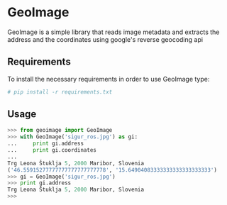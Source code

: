 GeoImage
========
GeoImage is a simple library that reads image metadata and extracts the address and the coordinates using google's reverse geocoding api

## Requirements

To install the necessary requirements in order to use GeoImage type:
```bash
# pip install -r requirements.txt
```

## Usage

```python
>>> from geoimage import GeoImage
>>> with GeoImage('sigur_ros.jpg') as gi:
...     print gi.address
...     print gi.coordinates
... 
Trg Leona Štuklja 5, 2000 Maribor, Slovenia
('46.55915277777777777777777778', '15.64904083333333333333333333')
>>> gi = GeoImage('sigur_ros.jpg')
>>> print gi.address
Trg Leona Štuklja 5, 2000 Maribor, Slovenia
>>> 
```



